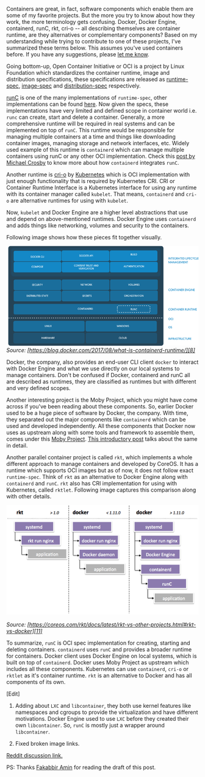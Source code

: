 Containers are great, in fact, software components which enable them are
some of my favorite projects. But the more you try to know about how
they work, the more terminology gets confusing. Docker, Docker Engine,
containerd, runC, rkt, cri-o -- all describing themselves are
container runtime, are they alternatives or complementary components?
Based on my understanding while trying to contribute to one of these
projects, I've summarized these terms below. This assumes you've used
containers before. If you have any suggestions, please [let me
know](/contact).

Going bottom-up, Open Container Initiative or OCI is a project by
Linux Foundation which standardizes the container runtime, image and
distribution specifications, these specifications are released as
[runtime-spec][0], [image-spec][1] and [distribution-spec][2]
respectively.

[runC][3] is one of the many implementations of `runtime-spec`, other
implementations can be found [here][4]. Now given the specs, these
implementations have very limited and defined scope in container world
i.e. `runc` can create, start and delete a container. Generally, a
more comprehensive runtime will be required in real systems and can be
implemented on top of `runC`. This runtime would be responsible for
managing multiple containers at a time and things like downloading
container images, managing storage and network interfaces, etc. Widely
used example of this runtime is `containerd` which can manage multiple
containers using runC or any other OCI implementation. Check this
[post by Michael Crosby][5] to know more about how `containerd`
integrates `runC`.

Another runtime is [cri-o][6] by [Kubernetes][13] which is OCI
implementation with just enough functionality that is required by
Kubernetes CRI. CRI or Container Runtime Interface is a Kubernetes
interface for using any runtime with its container manager called
`kubelet`. That means, `containerd` and `cri-o` are alternative
runtimes for using with `kubelet`.

Now, `kubelet` and Docker Engine are a higher level abstractions that
use and depend on above-mentioned runtimes. Docker Engine uses
`containerd` and adds things like networking, volumes and security to
the containers.

Following image shows how these pieces fit together visually.

![Container Ecosystem][7]
*Source: [https://blog.docker.com/2017/08/what-is-containerd-runtime/][8]*

Docker, the company, also provides an end-user CLI client `docker` to
interact with Docker Engine and what we use directly on our local
systems to manage containers. Don't be confused if Docker, containerd
and runC all are described as runtimes, they are classified as
runtimes but with different and very defined scopes.

Another interesting project is the Moby Project, which you might have
come across if you've been reading about these components. So, earlier
Docker used to be a huge piece of software by Docker, the
company. With time, they separated out the major components like
`containerd` which can be used and developed independently. All these
components that Docker now uses as upstream along with some tools and
framework to assemble them, comes under this [Moby Project][9]. [This
introductory post][12] talks about the same in detail.

Another parallel container project is called `rkt`, which implements a
whole different approach to manage containers and developed by CoreOS.
It has a runtime which supports OCI images but as of now, it does not
follow exact `runtime-spec`. Think of `rkt` as an alternative to
Docker Engine along with `containerd` and `runC`. `rkt` also has CRI
implementation for using with Kubernetes, called `rktlet`. Following
image captures this comparison along with other details.

![rkt vs Docker][10]

*Source:
[https://coreos.com/rkt/docs/latest/rkt-vs-other-projects.html#rkt-vs-docker][11]*

To summarize, `runC` is OCI spec implementation for creating, starting
and deleting containers. `containerd` uses `runC` and provides a
broader runtime for containers. Docker client uses Docker Engine on
local systems, which is built on top of `containerd`. Docker uses Moby
Project as upstream which includes all these components. Kubernetes
can use `containerd`, `cri-o` or `rktlet` as it's container
runtime. `rkt` is an alternative to Docker and has all components of
its own.

[Edit]

1. Adding about `LXC` and `libcontainer`, they both use kernel features
like namespaces and cgroups to provide the virtualization and have
different motivations. Docker Engine used to use `LXC` before they
created their own `libcontainer`. So, `runC` is mostly just a wrapper
around `libcontainer`.

2. Fixed broken image links.

[Reddit discussion link.][15]

PS: Thanks [Fakabbir Amin][14] for reading the draft of this post.

[0]: https://github.com/opencontainers/runtime-spec
[1]: https://github.com/opencontainers/image-spec
[2]: https://github.com/opencontainers/distribution-spec
[3]: https://github.com/opencontainers/runc
[4]: https://github.com/opencontainers/runtime-spec/blob/master/implementations.md
[5]: https://blog.docker.com/2016/04/docker-containerd-integration/
[6]: https://github.com/kubernetes-sigs/cri-o
[7]: /public/images/docker-runtime.png
[8]: https://blog.docker.com/2017/08/what-is-containerd-runtime/
[9]: https://mobyproject.org/projects/
[10]: /public/images/rkt-vs-docker.png
[11]: https://coreos.com/rkt/docs/latest/rkt-vs-other-projects.html#rkt-vs-docker
[12]: https://blog.docker.com/2017/04/introducing-the-moby-project/
[13]: https://kubernetes.io/
[14]: https://fakabbir.github.io/
[15]: https://www.reddit.com/r/docker/comments/bc4de6/brief_writeup_explaining_confusing_terms_in/
